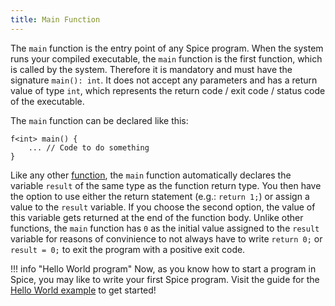 ```yaml
---
title: Main Function
---
```


The `main` function is the entry point of any Spice program. When the system runs your compiled executable, the `main` function is the first function, which is called by the system. Therefore it is mandatory and must have the signature `main(): int`. It does not accept any parameters and has a return value of type `int`, which represents the return code / exit code / status code of the executable.

The `main` function can be declared like this:
```spice
f<int> main() {
	... // Code to do something
}
```

Like any other [function](../functions), the `main` function automatically declares the variable `result` of the same type as the function return type. You then have the option to use either the return statement (e.g.: `return 1;`) or assign a value to the `result` variable. If you choose the second option, the value of this variable gets returned at the end of the function body. Unlike other functions, the `main` function has `0` as the initial value assigned to the `result` variable for reasons of convinience to not always have to write `return 0;` or `result = 0;` to exit the program with a positive exit code.

!!! info "Hello World program"
    Now, as you know how to start a program in Spice, you may like to write your first Spice program. Visit the guide for the [Hello World example](../hello-world) to get started!
